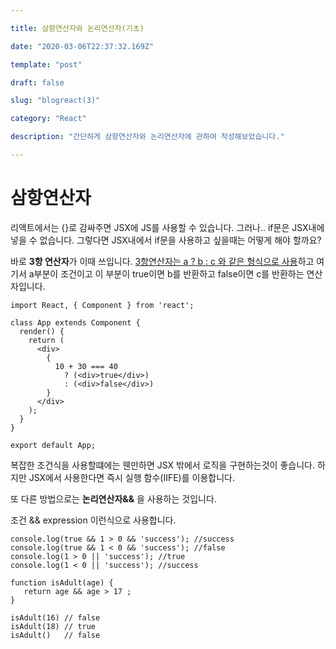 ```yaml
---

title: 삼항연산자와 논리연산자(기초)

date: "2020-03-06T22:37:32.169Z"

template: "post"

draft: false

slug: "blogreact(3)"

category: "React"

description: "간단하게 삼항연산자와 논리연산자에 관하여 작성해보았습니다."

---
```


# 삼항연산자

리액트에서는 {}로 감싸주면 JSX에 JS를 사용할 수 있습니다.  그러나.. if문은 JSX내에 넣을 수 없습니다. 그렇다면 JSX내에서 if문을 사용하고 싶을때는 어떻게 해야 할까요?

바로 **3항 연산자**가 이때 쓰입니다. <u>3항연산자는 a ? b : c 와 같은 형식으로 사용</u>하고 여기서 a부분이 조건이고 이 부분이 true이면 b를 반환하고  false이면 c를 반환하는 연산자입니다.

```react
import React, { Component } from 'react';
 
class App extends Component {
  render() {
    return (
      <div>
        {
          10 + 30 === 40 
            ? (<div>true</div>)
            : (<div>false</div>)
        }
      </div>
    );
  }
}
 
export default App;
```

복잡한 조건식을 사용할떄에는 웬만하면 JSX 밖에서 로직을 구현하는것이 좋습니다. 하지만 JSX에서 사용한다면 즉시 실행 함수(IIFE)를 이용합니다.



또 다른 방법으로는 **논리연산자&&** 을 사용하는 것입니다. 

조건 && expression 이런식으로 사용합니다.

```react
console.log(true && 1 > 0 && 'success'); //success 
console.log(true && 1 < 0 && 'success'); //false 
console.log(1 > 0 || 'success'); //true 
console.log(1 < 0 || 'success'); //success 
```

```react
function isAdult(age) {
   return age && age > 17 ;
}

isAdult(16) // false
isAdult(18) // true
isAdult()   // false
```

